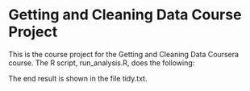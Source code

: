 # Getting and Cleaning Data Course Project

This is the course project for the Getting and Cleaning Data Coursera course. The R script, run_analysis.R, does the following:

The end result is shown in the file tidy.txt.


